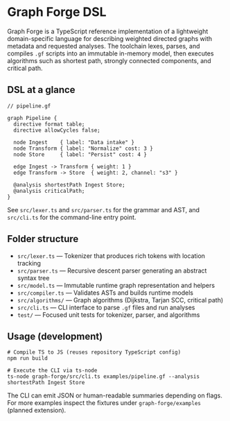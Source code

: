 ﻿# Graph Forge DSL

Graph Forge is a TypeScript reference implementation of a lightweight domain-specific language for describing weighted directed graphs with metadata and requested analyses. The toolchain lexes, parses, and compiles `.gf` scripts into an immutable in-memory model, then executes algorithms such as shortest path, strongly connected components, and critical path.

## DSL at a glance

```
// pipeline.gf

graph Pipeline {
  directive format table;
  directive allowCycles false;

  node Ingest    { label: "Data intake" }
  node Transform { label: "Normalize" cost: 3 }
  node Store     { label: "Persist" cost: 4 }

  edge Ingest -> Transform { weight: 1 }
  edge Transform -> Store  { weight: 2, channel: "s3" }

  @analysis shortestPath Ingest Store;
  @analysis criticalPath;
}
```

See `src/lexer.ts` and `src/parser.ts` for the grammar and AST, and `src/cli.ts` for the command-line entry point.

## Folder structure

- `src/lexer.ts` — Tokenizer that produces rich tokens with location tracking
- `src/parser.ts` — Recursive descent parser generating an abstract syntax tree
- `src/model.ts` — Immutable runtime graph representation and helpers
- `src/compiler.ts` — Validates ASTs and builds runtime models
- `src/algorithms/` — Graph algorithms (Dijkstra, Tarjan SCC, critical path)
- `src/cli.ts` — CLI interface to parse `.gf` files and run analyses
- `test/` — Focused unit tests for tokenizer, parser, and algorithms

## Usage (development)

```
# Compile TS to JS (reuses repository TypeScript config)
npm run build

# Execute the CLI via ts-node
ts-node graph-forge/src/cli.ts examples/pipeline.gf --analysis shortestPath Ingest Store
```

The CLI can emit JSON or human-readable summaries depending on flags. For more examples inspect the fixtures under `graph-forge/examples` (planned extension).
